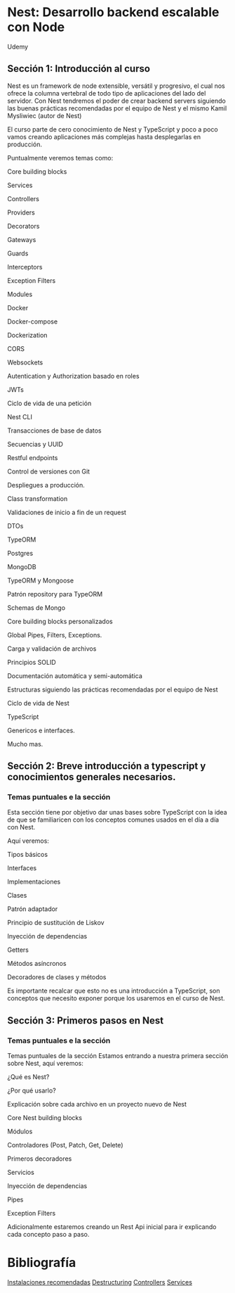 # Nest: Desarrollo backend escalable con Node
Udemy

## Sección 1: Introducción al curso

Nest es un framework de node extensible, versátil y progresivo, el cual nos ofrece la columna vertebral de todo tipo de aplicaciones del lado del servidor. Con Nest tendremos el poder de crear backend servers siguiendo las buenas prácticas recomendadas por el equipo de Nest y el mismo Kamil Mysliwiec (autor de Nest)

El curso parte de cero conocimiento de Nest y TypeScript y poco a poco vamos creando aplicaciones más complejas hasta desplegarlas en producción.

Puntualmente veremos temas como:

Core building blocks

Services

Controllers

Providers

Decorators

Gateways

Guards

Interceptors

Exception Filters

Modules

Docker

Docker-compose

Dockerization

CORS

Websockets

Autentication y Authorization basado en roles

JWTs

Ciclo de vida de una petición

Nest CLI

Transacciones de base de datos

Secuencias y UUID

Restful endpoints

Control de versiones con Git

Despliegues a producción.

Class transformation

Validaciones de inicio a fin de un request

DTOs

TypeORM

Postgres

MongoDB

TypeORM y Mongoose

Patrón repository para TypeORM

Schemas de Mongo

Core building blocks personalizados

Global Pipes, Filters, Exceptions.

Carga y validación de archivos

Principios SOLID

Documentación automática y semi-automática

Estructuras siguiendo las prácticas recomendadas por el equipo de Nest

Ciclo de vida de Nest

TypeScript

Genericos e interfaces.

Mucho mas.

## Sección 2: Breve introducción a typescript y conocimientos generales necesarios.

### Temas puntuales e la sección

Esta sección tiene por objetivo dar unas bases sobre TypeScript con la idea de que se familiaricen con los conceptos comunes usados en el día a día con Nest.

Aquí veremos:

Tipos básicos

Interfaces

Implementaciones

Clases

Patrón adaptador

Principio de sustitución de Liskov

Inyección de dependencias

Getters

Métodos asíncronos

Decoradores de clases y métodos

Es importante recalcar que esto no es una introducción a TypeScript, son conceptos que necesito exponer porque los usaremos en el curso de Nest.

## Sección 3: Primeros pasos en Nest

### Temas puntuales e la sección

Temas puntuales de la sección
Estamos entrando a nuestra primera sección sobre Nest, aquí veremos:

¿Qué es Nest?

¿Por qué usarlo?

Explicación sobre cada archivo en un proyecto nuevo de Nest

Core Nest building blocks

Módulos

Controladores (Post, Patch, Get, Delete)

Primeros decoradores

Servicios

Inyección de dependencias

Pipes

Exception Filters

Adicionalmente estaremos creando un Rest Api inicial para ir explicando cada concepto paso a paso.

# Bibliografía

[Instalaciones recomendadas](https://gist.github.com/Klerith/c0ef4f48d986e2cf3308bb54fff84ea5)
[Destructuring](https://developer.mozilla.org/es/docs/Web/JavaScript/Reference/Operators/Destructuring_assignment)
[Controllers](https://docs.nestjs.com/controllers)
[Services](https://docs.nestjs.com/providers#services)